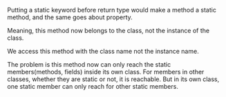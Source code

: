 Putting a static keyword before return type would make a method a static method, and the same goes about property.

Meaning, this method now belongs to the class, not the instance of the class. 

We access this method with the class name not the instance name. 

The problem is this method now can only reach the static members(methods, fields) inside its own class. For members in other classes, whether they are static or not, it is reachable. But in its own class, one static member can only reach for other static members.